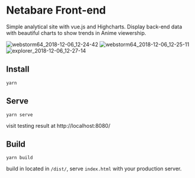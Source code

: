 # Netabare Front-end

Simple analytical site with vue.js and Highcharts.  Display back-end data with beautiful charts to show trends in Anime viewership.

![webstorm64_2018-12-06_12-24-42](https://user-images.githubusercontent.com/1743179/49610053-3f557600-f952-11e8-86b6-657cebcedbad.png)
![webstorm64_2018-12-06_12-25-11](https://user-images.githubusercontent.com/1743179/49610054-3f557600-f952-11e8-94df-e34bf560ab90.png)
![explorer_2018-12-06_12-27-14](https://user-images.githubusercontent.com/1743179/49610095-5d22db00-f952-11e8-9258-9e25998dcbb2.png)


## Install

```yarn```

## Serve

```yarn serve```

visit testing result at http://localhost:8080/

## Build

```yarn build```

build in located in `/dist/`, serve `index.html` with your production server.
